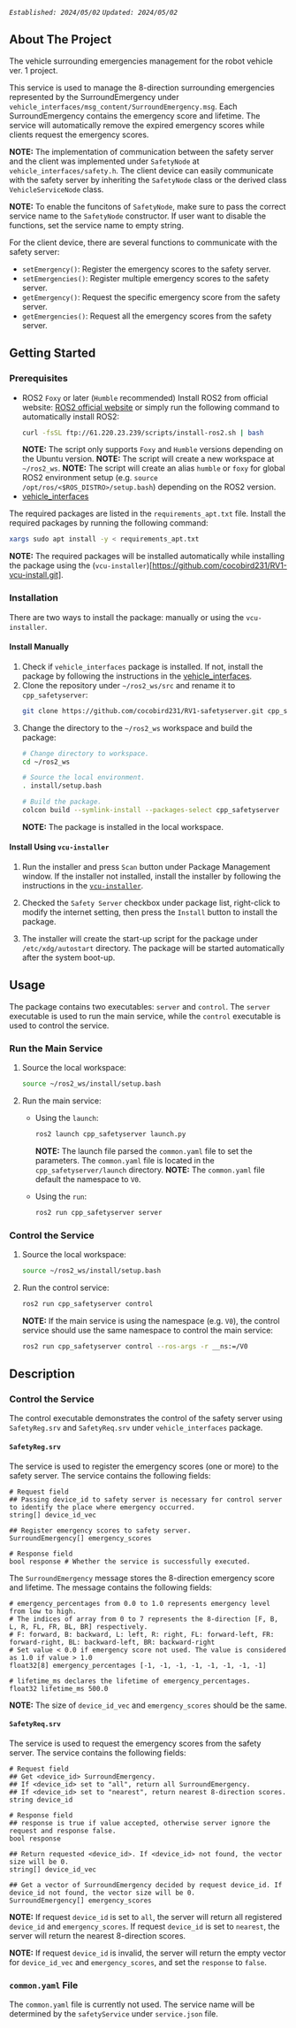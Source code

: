 *`Established: 2024/05/02`* *`Updated: 2024/05/02`*

## About The Project
The vehicle surrounding emergencies management for the robot vehicle ver. 1 project.

This service is used to manage the 8-direction surrounding emergencies represented by the SurroundEmergency under `vehicle_interfaces/msg_content/SurroundEmergency.msg`. Each SurroundEmergency contains the emergency score and lifetime. The service will automatically remove the expired emergency scores while clients request the emergency scores.

**NOTE:** The implementation of communication between the safety server and the client was implemented under `SafetyNode` at `vehicle_interfaces/safety.h`. The client device can easily communicate with the safety server by inheriting the `SafetyNode` class or the derived class `VehicleServiceNode` class.

**NOTE:** To enable the funcitons of `SafetyNode`, make sure to pass the correct service name to the `SafetyNode` constructor. If user want to disable the functions, set the service name to empty string.

For the client device, there are several functions to communicate with the safety server:
- `setEmergency()`: Register the emergency scores to the safety server.
- `setEmergencies()`: Register multiple emergency scores to the safety server.
- `getEmergency()`: Request the specific emergency score from the safety server.
- `getEmergencies()`: Request all the emergency scores from the safety server.



## Getting Started

### Prerequisites
- ROS2 `Foxy` or later (`Humble` recommended)
    Install ROS2 from official website: [ROS2 official website](https://docs.ros.org/en/humble/Installation.html) or simply run the following command to automatically install ROS2:
    ```bash
    curl -fsSL ftp://61.220.23.239/scripts/install-ros2.sh | bash
    ```
    **NOTE:** The script only supports `Foxy` and `Humble` versions depending on the Ubuntu version.
    **NOTE:** The script will create a new workspace at `~/ros2_ws`.
    **NOTE:** The script will create an alias `humble` or `foxy` for global ROS2 environment setup (e.g. `source /opt/ros/<$ROS_DISTRO>/setup.bash`) depending on the ROS2 version.
- [vehicle_interfaces](https://github.com/cocobird231/RV1-vehicle_interfaces.git)

The required packages are listed in the `requirements_apt.txt` file. Install the required packages by running the following command:
```bash
xargs sudo apt install -y < requirements_apt.txt
```
**NOTE:** The required packages will be installed automatically while installing the package using the (`vcu-installer`)[https://github.com/cocobird231/RV1-vcu-install.git].


### Installation
There are two ways to install the package: manually or using the `vcu-installer`. 

#### Install Manually
1. Check if `vehicle_interfaces` package is installed. If not, install the package by following the instructions in the [vehicle_interfaces](https://github.com/cocobird231/RV1-vehicle_interfaces.git).
2. Clone the repository under `~/ros2_ws/src` and rename it to `cpp_safetyserver`:
    ```bash
    git clone https://github.com/cocobird231/RV1-safetyserver.git cpp_safetyserver
    ```
3. Change the directory to the `~/ros2_ws` workspace and build the package:
    ```bash
    # Change directory to workspace.
    cd ~/ros2_ws

    # Source the local environment.
    . install/setup.bash

    # Build the package.
    colcon build --symlink-install --packages-select cpp_safetyserver
    ```
    **NOTE:** The package is installed in the local workspace.


#### Install Using `vcu-installer`
1. Run the installer and press `Scan` button under Package Management window. If the installer not installed, install the installer by following the instructions in the [`vcu-installer`](https://github.com/cocobird231/RV1-vcu-install.git).

2. Checked the `Safety Server` checkbox under package list, right-click to modify the internet setting, then press the `Install` button to install the package.

3. The installer will create the start-up script for the package under `/etc/xdg/autostart` directory. The package will be started automatically after the system boot-up.


## Usage
The package contains two executables: `server` and `control`. The `server` executable is used to run the main service, while the `control` executable is used to control the service.

### Run the Main Service
1. Source the local workspace:
    ```bash
    source ~/ros2_ws/install/setup.bash
    ```

2. Run the main service:
    - Using the `launch`:
        ```bash
        ros2 launch cpp_safetyserver launch.py
        ```
        **NOTE:** The launch file parsed the `common.yaml` file to set the parameters. The `common.yaml` file is located in the `cpp_safetyserver/launch` directory.
        **NOTE:** The `common.yaml` file default the namespace to `V0`.

    - Using the `run`:
        ```bash
        ros2 run cpp_safetyserver server
        ```

### Control the Service
1. Source the local workspace:
    ```bash
    source ~/ros2_ws/install/setup.bash
    ```

2. Run the control service:
    ```bash
    ros2 run cpp_safetyserver control
    ```
    **NOTE:** If the main service is using the namespace (e.g. `V0`), the control service should use the same namespace to control the main service:
    ```bash
    ros2 run cpp_safetyserver control --ros-args -r __ns:=/V0
    ```


## Description

### Control the Service
The control executable demonstrates the control of the safety server using `SafetyReg.srv` and `SafetyReq.srv` under `vehicle_interfaces` package. 


#### `SafetyReg.srv`
The service is used to register the emergency scores (one or more) to the safety server. The service contains the following fields:
```.srv
# Request field
## Passing device_id to safety server is necessary for control server to identify the place where emergency occurred.
string[] device_id_vec

## Register emergency scores to safety server.
SurroundEmergency[] emergency_scores

# Response field
bool response # Whether the service is successfully executed.
```
The `SurroundEmergency` message stores the 8-direction emergency score and lifetime. The message contains the following fields:
```.msg
# emergency_percentages from 0.0 to 1.0 represents emergency level from low to high.
# The indices of array from 0 to 7 represents the 8-direction [F, B, L, R, FL, FR, BL, BR] respectively.
# F: forward, B: backward, L: left, R: right, FL: forward-left, FR: forward-right, BL: backward-left, BR: backward-right
# Set value < 0.0 if emergency score not used. The value is considered as 1.0 if value > 1.0
float32[8] emergency_percentages [-1, -1, -1, -1, -1, -1, -1, -1]

# lifetime_ms declares the lifetime of emergency_percentages.
float32 lifetime_ms 500.0
```
**NOTE:** The size of `device_id_vec` and `emergency_scores` should be the same.


#### `SafetyReq.srv`
The service is used to request the emergency scores from the safety server. The service contains the following fields:
```.srv
# Request field
## Get <device_id> SurroundEmergency.
## If <device_id> set to "all", return all SurroundEmergency.
## If <device_id> set to "nearest", return nearest 8-direction scores.
string device_id

# Response field
## response is true if value accepted, otherwise server ignore the request and response false.
bool response

## Return requested <device_id>. If <device_id> not found, the vector size will be 0.
string[] device_id_vec

## Get a vector of SurroundEmergency decided by request device_id. If device_id not found, the vector size will be 0.
SurroundEmergency[] emergency_scores
```
**NOTE:** If request `device_id` is set to `all`, the server will return all registered `device_id` and `emergency_scores`. If request `device_id` is set to `nearest`, the server will return the nearest 8-direction scores.

**NOTE:** If request `device_id` is invalid, the server will return the empty vector for `device_id_vec` and `emergency_scores`, and set the `response` to `false`.


### `common.yaml` File
The `common.yaml` file is currently not used. The service name will be determined by the `safetyService` under `service.json` file.
